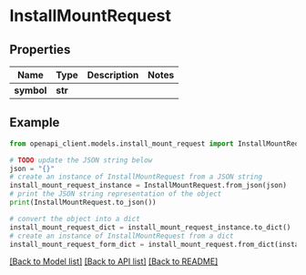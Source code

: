 # InstallMountRequest


## Properties

Name | Type | Description | Notes
------------ | ------------- | ------------- | -------------
**symbol** | **str** |  | 

## Example

```python
from openapi_client.models.install_mount_request import InstallMountRequest

# TODO update the JSON string below
json = "{}"
# create an instance of InstallMountRequest from a JSON string
install_mount_request_instance = InstallMountRequest.from_json(json)
# print the JSON string representation of the object
print(InstallMountRequest.to_json())

# convert the object into a dict
install_mount_request_dict = install_mount_request_instance.to_dict()
# create an instance of InstallMountRequest from a dict
install_mount_request_form_dict = install_mount_request.from_dict(install_mount_request_dict)
```
[[Back to Model list]](../README.md#documentation-for-models) [[Back to API list]](../README.md#documentation-for-api-endpoints) [[Back to README]](../README.md)


